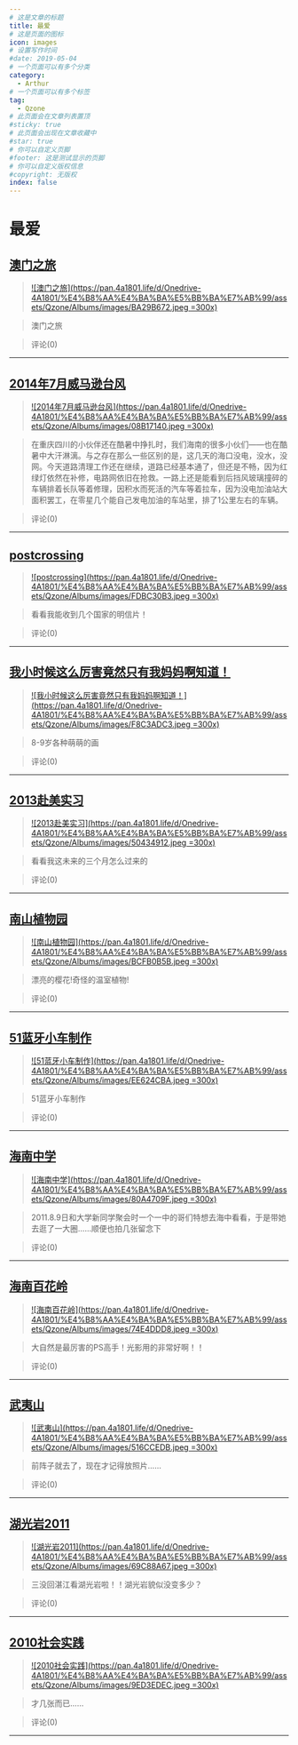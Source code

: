 ```yaml
---
# 这是文章的标题
title: 最爱
# 这是页面的图标
icon: images
# 设置写作时间
#date: 2019-05-04
# 一个页面可以有多个分类
category:
  - Arthur
# 一个页面可以有多个标签
tag:
  - Qzone
# 此页面会在文章列表置顶
#sticky: true
# 此页面会出现在文章收藏中
#star: true
# 你可以自定义页脚
#footer: 这是测试显示的页脚
# 你可以自定义版权信息
#copyright: 无版权
index: false
---
```

# 最爱
## [澳门之旅](/article/Arthur/Qzone/Albums/最爱/澳门之旅)


>[![澳门之旅](https://pan.4a1801.life/d/Onedrive-4A1801/%E4%B8%AA%E4%BA%BA%E5%BB%BA%E7%AB%99/assets/Qzone/Albums/images/BA29B672.jpeg =300x)](/article/Arthur/Qzone/Albums/最爱/澳门之旅) 

>澳门之旅 


> 评论(0)


---
## [2014年7月威马逊台风](/article/Arthur/Qzone/Albums/最爱/20147月威马逊台风)


>[![2014年7月威马逊台风](https://pan.4a1801.life/d/Onedrive-4A1801/%E4%B8%AA%E4%BA%BA%E5%BB%BA%E7%AB%99/assets/Qzone/Albums/images/08B17140.jpeg =300x)](/article/Arthur/Qzone/Albums/最爱/20147月威马逊台风) 


>在重庆四川的小伙伴还在酷暑中挣扎时，我们海南的很多小伙们——也在酷暑中大汗淋漓。与之存在那么一些区别的是，这几天的海口没电，没水，没网。今天道路清理工作还在继续，道路已经基本通了，但还是不畅，因为红绿灯依然在补修，电路网依旧在抢救。一路上还是能看到后挡风玻璃撞碎的车辆排着长队等着修理，因积水而死活的汽车等着拉车，因为没电加油站大面积罢工，在零星几个能自己发电加油的车站里，排了1公里左右的车辆。 


> 评论(0)


---
## [postcrossing](/article/Arthur/Qzone/Albums/最爱/postcrossing)


>[![postcrossing](https://pan.4a1801.life/d/Onedrive-4A1801/%E4%B8%AA%E4%BA%BA%E5%BB%BA%E7%AB%99/assets/Qzone/Albums/images/FDBC30B3.jpeg =300x)](/article/Arthur/Qzone/Albums/最爱/postcrossing) 


>看看我能收到几个国家的明信片！ 


> 评论(0)


---
## [我小时候这么厉害竟然只有我妈妈啊知道！](/article/Arthur/Qzone/Albums/最爱/我小时候这么厉害竟然只有我妈妈啊知道)


>[![我小时候这么厉害竟然只有我妈妈啊知道！](https://pan.4a1801.life/d/Onedrive-4A1801/%E4%B8%AA%E4%BA%BA%E5%BB%BA%E7%AB%99/assets/Qzone/Albums/images/F8C3ADC3.jpeg =300x)](/article/Arthur/Qzone/Albums/最爱/我小时候这么厉害竟然只有我妈妈啊知道) 


>8-9岁各种萌萌的画 


> 评论(0)


---
## [2013赴美实习](/article/Arthur/Qzone/Albums/最爱/2013赴美实习)


>[![2013赴美实习](https://pan.4a1801.life/d/Onedrive-4A1801/%E4%B8%AA%E4%BA%BA%E5%BB%BA%E7%AB%99/assets/Qzone/Albums/images/50434912.jpeg =300x)](/article/Arthur/Qzone/Albums/最爱/2013赴美实习) 


>看看我这未来的三个月怎么过来的 


> 评论(0)


---
## [南山植物园](/article/Arthur/Qzone/Albums/最爱/南山植物园)


>[![南山植物园](https://pan.4a1801.life/d/Onedrive-4A1801/%E4%B8%AA%E4%BA%BA%E5%BB%BA%E7%AB%99/assets/Qzone/Albums/images/BCFB0B5B.jpeg =300x)](/article/Arthur/Qzone/Albums/最爱/南山植物园) 


>漂亮的樱花!奇怪的温室植物! 


> 评论(0)


---
## [51蓝牙小车制作](/article/Arthur/Qzone/Albums/最爱/51蓝牙小车制作)


>[![51蓝牙小车制作](https://pan.4a1801.life/d/Onedrive-4A1801/%E4%B8%AA%E4%BA%BA%E5%BB%BA%E7%AB%99/assets/Qzone/Albums/images/EE624CBA.jpeg =300x)](/article/Arthur/Qzone/Albums/最爱/51蓝牙小车制作) 


>51蓝牙小车制作 


> 评论(0)


---
## [海南中学](/article/Arthur/Qzone/Albums/最爱/海南中学)


>[![海南中学](https://pan.4a1801.life/d/Onedrive-4A1801/%E4%B8%AA%E4%BA%BA%E5%BB%BA%E7%AB%99/assets/Qzone/Albums/images/80A4709F.jpeg =300x)](/article/Arthur/Qzone/Albums/最爱/海南中学) 


>2011.8.9日和大学新同学聚会时一个一中的哥们特想去海中看看，于是带她去逛了一大圈……顺便也拍几张留念下 


> 评论(0)


---
## [海南百花岭](/article/Arthur/Qzone/Albums/最爱/海南百花岭)


>[![海南百花岭](https://pan.4a1801.life/d/Onedrive-4A1801/%E4%B8%AA%E4%BA%BA%E5%BB%BA%E7%AB%99/assets/Qzone/Albums/images/74E4DDD8.jpeg =300x)](/article/Arthur/Qzone/Albums/最爱/海南百花岭) 


>大自然是最厉害的PS高手！光影用的非常好啊！！ 


> 评论(0)


---
## [武夷山](/article/Arthur/Qzone/Albums/最爱/武夷山)


>[![武夷山](https://pan.4a1801.life/d/Onedrive-4A1801/%E4%B8%AA%E4%BA%BA%E5%BB%BA%E7%AB%99/assets/Qzone/Albums/images/516CCEDB.jpeg =300x)](/article/Arthur/Qzone/Albums/最爱/武夷山) 


>前阵子就去了，现在才记得放照片…… 


> 评论(0)


---
## [湖光岩2011](/article/Arthur/Qzone/Albums/最爱/湖光岩2011)


>[![湖光岩2011](https://pan.4a1801.life/d/Onedrive-4A1801/%E4%B8%AA%E4%BA%BA%E5%BB%BA%E7%AB%99/assets/Qzone/Albums/images/69C88A67.jpeg =300x)](/article/Arthur/Qzone/Albums/最爱/湖光岩2011) 


>三没回湛江看湖光岩啦！！湖光岩貌似没变多少？ 


> 评论(0)


---
## [2010社会实践](/article/Arthur/Qzone/Albums/最爱/2010社会实践)


>[![2010社会实践](https://pan.4a1801.life/d/Onedrive-4A1801/%E4%B8%AA%E4%BA%BA%E5%BB%BA%E7%AB%99/assets/Qzone/Albums/images/9ED3EDEC.jpeg =300x)](/article/Arthur/Qzone/Albums/最爱/2010社会实践) 


>才几张而已…… 


> 评论(0)


---